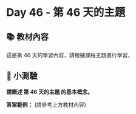 # Day 46 - 第 46 天的主題

## 📚 教材內容

這是第 46 天的學習內容，請根據課程主題進行學習。

## 📝 小測驗

**請簡述 第 46 天的主題 的基本概念。**

**答案範例：** (請參考上方教材內容)
